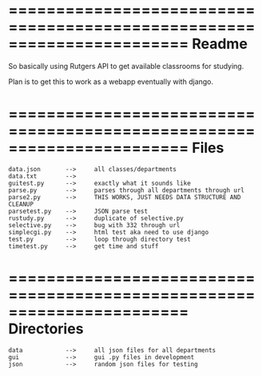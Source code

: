 =======================================================================
Readme
=======================================================================

So basically using Rutgers API to get available classrooms for studying.

Plan is to get this to work as a webapp eventually with django.

=======================================================================
Files
=======================================================================

	data.json		-->		all classes/departments
	data.txt		-->		
	guitest.py		--> 	exactly what it sounds like
	parse.py		--> 	parses through all departments through url
	parse2.py		--> 	THIS WORKS, JUST NEEDS DATA STRUCTURE AND CLEANUP
	parsetest.py	-->		JSON parse test
	rustudy.py 		-->		duplicate of selective.py
	selective.py	--> 	bug with 332 through url
	simplecgi.py	--> 	html test aka need to use django
	test.py			-->		loop through directory test
	timetest.py		--> 	get time and stuff 

=======================================================================
Directories
=======================================================================
	data  			--> 	all json files for all departments
	gui 			--> 	gui .py files in development
	json 			--> 	random json files for testing
